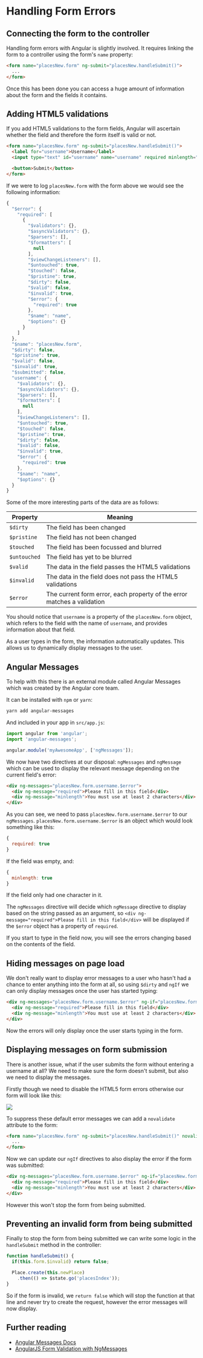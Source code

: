 # Handling Form Errors

## Connecting the form to the controller

Handling form errors with Angular is slightly involved. It requires linking the form to a controller using the form's `name` property:

```html
<form name="placesNew.form" ng-submit="placesNew.handleSubmit()">
  ...
</form>
```

Once this has been done you can access a huge amount of information about the form and the fields it contains.

## Adding HTML5 validations

If you add HTML5 validations to the form fields, Angular will ascertain whether the field and therefore the form itself is valid or not.

```html
<form name="placesNew.form" ng-submit="placesNew.handleSubmit()">
  <label for="username">Username</label>
  <input type="text" id="username" name="username" required minlength="2" />

  <button>Submit</button>
</form>
```

If we were to log `placesNew.form` with the form above we would see the following information:

```js
{
  "$error": {
    "required": [
      {
        "$validators": {},
        "$asyncValidators": {},
        "$parsers": [],
        "$formatters": [
          null
        ],
        "$viewChangeListeners": [],
        "$untouched": true,
        "$touched": false,
        "$pristine": true,
        "$dirty": false,
        "$valid": false,
        "$invalid": true,
        "$error": {
          "required": true
        },
        "$name": "name",
        "$options": {}
      }
    ]
  },
  "$name": "placesNew.form",
  "$dirty": false,
  "$pristine": true,
  "$valid": false,
  "$invalid": true,
  "$submitted": false,
  "username": {
    "$validators": {},
    "$asyncValidators": {},
    "$parsers": [],
    "$formatters": [
      null
    ],
    "$viewChangeListeners": [],
    "$untouched": true,
    "$touched": false,
    "$pristine": true,
    "$dirty": false,
    "$valid": false,
    "$invalid": true,
    "$error": {
      "required": true
    },
    "$name": "name",
    "$options": {}
  }
}
```

Some of the more interesting parts of the data are as follows:

| **Property** | **Meaning** |
|--------------|-------------|
| `$dirty` | The field has been changed |
| `$pristine` | The field has not been changed |
| `$touched` | The field has been focussed and blurred |
| `$untouched` | The field has yet to be blurred |
| `$valid` | The data in the field passes the HTML5 validations |
| `$invalid` | The data in the field does not pass the HTML5 validations |
| `$error` | The current form error, each property of the error matches a validation |

You should notice that `username` is a property of the `placesNew.form` object, which refers to the field with the name of `username`, and provides information about that field.

As a user types in the form, the information automatically updates. This allows us to dynamically display messages to the user.

## Angular Messages

To help with this there is an external module called Angular Messages which was created by the Angular core team.

It can be installed with `npm` or `yarn`:

```sh
yarn add angular-messages
```

And included in your app in `src/app.js`:

```js
import angular from 'angular';
import 'angular-messages';

angular.module('myAwesomeApp', ['ngMessages']);
```

We now have two directives at our disposal: `ngMessages` and `ngMessage` which can be used to display the relevant message depending on the current field's error:

```html
<div ng-messages="placesNew.form.username.$error">
  <div ng-message="required">Please fill in this field</div>
  <div ng-message="minlength">You must use at least 2 characters</div>
</div>
```

As you can see, we need to pass `placesNew.form.username.$error` to our `ngMessages`. `placesNew.form.username.$error` is an object which would look something like this:

```js
{
  required: true
}
```

If the field was empty, and:

```js
{
  minlength: true
}
```

If the field only had one character in it.

The `ngMessages` directive will decide which `ngMessage` directive to display based on the string passed as an argument, so `<div ng-message="required">Please fill in this field</div>` will be displayed if the `$error` object has a property of `required`.

If you start to type in the field now, you will see the errors changing based on the contents of the field.

## Hiding messages on page load

We don't really want to display error messages to a user who hasn't had a chance to enter anything into the form at all, so using `$dirty` and `ngIf` we can only display messages once the user has started typing:

```html
<div ng-messages="placesNew.form.username.$error" ng-if="placesNew.form.username.$dirty">
  <div ng-message="required">Please fill in this field</div>
  <div ng-message="minlength">You must use at least 2 characters</div>
</div>
```

Now the errors will only display once the user starts typing in the form.

## Displaying messages on form submission

There is another issue, what if the user submits the form without entering a username at all? We need to make sure the form doesn't submit, but also we need to display the messages.

Firstly though we need to disable the HTML5 form errors otherwise our form will look like this:

![](https://user-images.githubusercontent.com/3531085/37649052-a185112a-2c28-11e8-961e-c9699a4106b5.png)

To suppress these default error messages we can add a `novalidate` attribute to the form:

```html
<form name="placesNew.form" ng-submit="placesNew.handleSubmit()" novalidate>
  ...
</form>
```

Now we can update our `ngIf` directives to also display the error if the form was submitted:

```html
<div ng-messages="placesNew.form.username.$error" ng-if="placesNew.form.username.$dirty || placesNew.form.$submitted">
  <div ng-message="required">Please fill in this field</div>
  <div ng-message="minlength">You must use at least 2 characters</div>
</div>
```

However this won't stop the form from being submitted.

## Preventing an invalid form from being submitted

Finally to stop the form from being submitted we can write some logic in the `handleSubmit` method in the controller:

```js
function handleSubmit() {
  if(this.form.$invalid) return false;

  Place.create(this.newPlace)
    .then(() => $state.go('placesIndex'));
}
```

So if the form is invalid, we `return false` which will stop the function at that line and never try to create the request, however the error messages will now display.

## Further reading

- [Angular Messages Docs](https://docs.angularjs.org/api/ngMessages/directive/ngMessages)
- [AngularJS Form Validation with NgMessages](https://scotch.io/tutorials/angularjs-form-validation-with-ngmessages)
